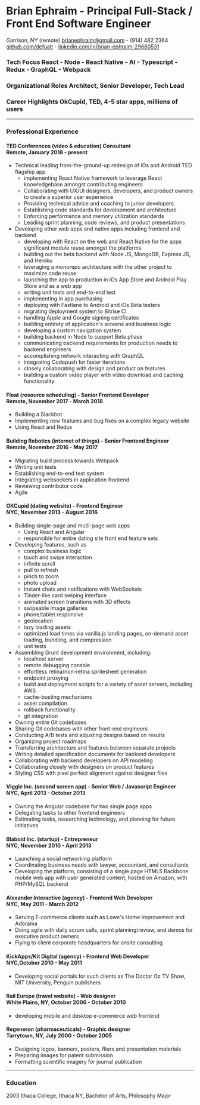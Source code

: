 # **Brian Ephraim** - Principal Full-Stack / Front End Software Engineer

Garrison, NY (remote)
[brianephraim@gmail.com](mailto://brianephraim@gmail.com) - (914) 482 2364
[github.com/defualt](https://github.com/brianephraim) - [linkedin.com/in/brian-ephraim-29680531](https://www.linkedin.com/in/brian-ephraim-29680531)  

### **Tech Focus** React - Node - React Native - AI - Typescript - Redux - GraphQL - Webpack

### **Organizational Roles** Architect, Senior Developer, Tech Lead

### **Career Highlights** OkCupid, TED, 4-5 star apps, millions of users

---

### **Professional Experience**
#### **TED Conferences** (video & education) Consultant<br />Remote, January 2018 - present
- Technical leading from-the-ground-up redesign of iOs and Android TED flagship app
	- implementing React Native framework to leverage React knowledgebase amongst contributing engineers
	- Collaborating with UX/UI designers, developers, and product owners to create a superior user experience
	- Providing technical advice and coaching to junior developers
	- Establishing code standards for development and architecture
	- Enforcing performance and memory utilization standards
	- Leading sprint planning, code reviews, and product presentations
- Developing other web apps and native apps including frontend and backend
	- developing with React on the web and React Native for the apps significant module reuse amongst the platforms
	- building out the beta backend with Node JS, MongoDB, Express JS, and Heroku
	- leveraging a monorepo architecture with the other project to maximize code reuse
	- launching the app to production in iOs App Store and Android Play Store and as a web app
	- writing unit tests and end-to-end test
	- implementing in app purchasing
	- deploying with Fastlane to Android and iOs Beta testers
	- migrating deployment system to Bitrise CI
	- handling Apple and Google signing certificates
	- building entirety of application's screens and business logic
	- developing a custom navigation system
	- building backend in Node to support Beta phase
	- communicating backend requirements for production needs to backend engineers
	- accomplishing network interacting with GraphQL
	- integrating Codepush for faster iterations
	- closely collaborating with design and product on features
	- building a custom video player with video download and caching functionality


#### **Float** (resource scheduling) - Senior Frontend Developer<br />Remote, November 2017 - March 2018
- Building a Slackbot
- Implementing new features and bug fixes on a complex legacy website
- Using React and Redux

#### **Building Robotics** (internet of things) - Senior Frontend Engineer<br />Remote, November 2016 - May 2017
- Migrating build process towards Webpack
- Writing unit tests
- Establishing end-to-end test system
- Integrating websockets in application frontend
- Reviewing contributor code
- Agile

#### **OKCupid** (dating website) - Frontend Engineer<br />NYC, November 2013 - August 2016
- Building single-page and mutli-page web apps
	- Using React and Angular
	- responsible for entire dating site front end feature sets
- Developing features, such as
	- complex business logic
	- touch and swipe interaction
	- infinite scroll
	- pull to refresh
	- pinch to zoom
	- photo upload
	- Instant chats and notifications with WebSockets
	- Tinder-like card swiping interface
	- animated screen transitions with 3D effects
	- swipeable image galleries
	- phone/tablet responsive
	- geolocation
	- lazy loading assets
	- optimized load times via vanilla.js landing pages, on-demand asset loading, bundling, and compression
	- unit tests
- Assembling Grunt development environment, including:
	- localhost server
	- remote debugging console
	- effortless retina/non-retina spritesheet generation
	- endpoint proxying
	- build and deployment scripts for a variety of asset servers, including AWS
	- cache-busting mechanisms
	- asset compilation
	- rollback functionality
	- git integration
- Owning entire Git codebases
- Sharing Git codebases with other front-end engineers
- Conducting A/B tests and adjusting designs based on results
- Organizing project roadmaps
- Transferring architecture and features between separate projects
- Writing detailed specification documents for backend developers
- Collaborating with backend developers on API modeling
- Collaborating closely with designers on product features
- Styling CSS with pixel perfect alignment against designer files

#### **Viggle Inc.** (second screen app) - Senior Web / Javascript Engineer<br />NYC, April 2013 - October 2013
- Owning the Angular codebase for two single page apps
- Delegating tasks to other frontend engineers
- Estimating tasks, researching technology, and planning for future initiatives


#### **Blaboid Inc.** (startup) - Entrepreneur<br />NYC, November 2010 - April 2013
- Launching a social networking platform
- Coordinating business needs with lawyer, accountant, and consultants
- Developing the platform, consisting of a single page HTML5 Backbone mobile web app with user generated content, hosted on Amazon, with PHP/MySQL backend


#### **Alexander Interactive** (agency) - Frontend Web Developer<br />NYC, May 2011 - March 2012
- Serving E-commerce clients such as Lowe's Home Improvement and Adorama
- Doing agile with daily scrum calls, sprint planning/review, and demos for executive product owners
- Flying to client corporate headquarters for onsite consulting


#### **KickApps/Kit Digital** (agency) - Frontend Web Developer<br />NYC,October 2010 - May 2011
- Developing social portals for such clients as The Doctor Oz TV Show, MIT University, Penguin publishers


#### **Rail Europe** (travel website) - Web designer<br />White Plains, NY, October 2006 - October 2010
- developing mobile and desktop e-commerce web frontend

#### **Regeneron** (pharmaceuticals) - Graphic designer<br />Tarrytown, NY, July 2000 - October 2005
- Designing logos, banners, posters, fliers and presentation materials
- Preparing images for patent submission
- Formatting scientific imagery for journal publication


---

### **Education**
2003 Ithaca College, Ithaca NY, Bachelor of Arts, Philosophy Major
